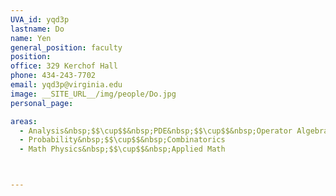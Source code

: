 ```yaml
---
UVA_id: yqd3p
lastname: Do
name: Yen
general_position: faculty
position:
office: 329 Kerchof Hall
phone: 434-243-7702
email: yqd3p@virginia.edu
image: __SITE_URL__/img/people/Do.jpg
personal_page:

areas:
  - Analysis&nbsp;$$\cup$$&nbsp;PDE&nbsp;$$\cup$$&nbsp;Operator Algebras
  - Probability&nbsp;$$\cup$$&nbsp;Combinatorics
  - Math Physics&nbsp;$$\cup$$&nbsp;Applied Math



---
```

